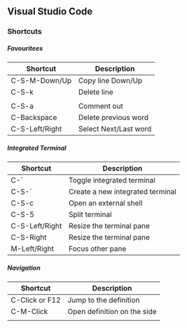 ## Visual Studio Code
### Shortcuts


##### Favouritees

| Shortcut       | Description           |
| --------       | -----------           |
| C-S-M-Down/Up  | Copy line Down/Up     |
| C-S-k          | Delete line           |
|                |                       |
| C-S-a          | Comment out           |
| C-Backspace    | Delete previous word  |
| C-S-Left/Right | Select Next/Last word |


##### Integrated Terminal

| Shortcut       | Description                      |
| --------       | -----------                      |
| C-\`           | Toggle integrated terminal       |
| C-S-\`         | Create a new integrated terminal |
| C-S-c          | Open an external shell           |
| C-S-5          | Split terminal                   |
| C-S-Left/Right | Resize the terminal pane         |
| C-S-Right      | Resize the terminal pane         |
| M-Left/Right   | Focus other pane                 |


##### Navigation

| Shortcut        | Description                 |
| --------        | -----------                 |
| C-Click  or F12 | Jump to the definition      |
| C-M-Click       | Open definition on the side |
|                 |                             |
